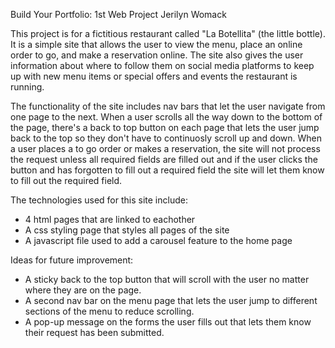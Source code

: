 Build Your Portfolio: 1st Web Project
Jerilyn Womack

This project is for a fictitious restaurant called "La Botellita" (the little bottle). 
It is a simple site that allows the user to view the menu, place an online order to go, 
and make a reservation online. The site also gives the user information about where to 
follow them on social media platforms to keep up with new menu items or special offers 
and events the restaurant is running. 

The functionality of the site includes nav bars that let the user navigate from one page
to the next. When a user scrolls all the way down to the bottom of the page, there's a 
back to top button on each page that lets the user jump back to the top so they don't 
have to continuosly scroll up and down. When a user places a to go order or makes a 
reservation, the site will not process the request unless all required fields are filled 
out and if the user clicks the button and has forgotten to fill out a required field the site 
will let them know to fill out the required field. 

The technologies used for this site include:
- 4 html pages that are linked to eachother
- A css styling page that styles all pages of the site
- A javascript file used to add a carousel feature to the home page

Ideas for future improvement:
- A sticky back to the top button that will scroll with the user no matter where they are on the page.
- A second nav bar on the menu page that lets the user jump to different sections of the menu to reduce scrolling.
- A pop-up message on the forms the user fills out that lets them know their request has been submitted.